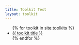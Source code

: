 ```yaml
---
title: Toolkit Test
layout: toolkit
---
```



<ul>
{% for toolkit in site.toolkits %}
  <li><a href="{{ baseurl }}{{ toolkit.url }}/">{{ toolkit.title }}</a></li>
  {% endfor %}
</ul>